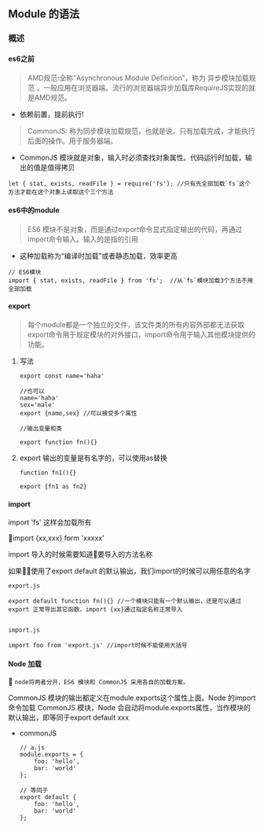 ## Module 的语法

### 概述

#### es6之前

> AMD规范:全称”Asynchronous Module Definition”，称为 异步模块加载规范 。一般应用在浏览器端。流行的浏览器端异步加载库RequireJS实现的就是AMD规范。

+ 依赖前置，提前执行!


>CommonJS: 称为同步模块加载规范，也就是说，只有加载完成，才能执行后面的操作。用于服务器端。

+ CommonJS 模块就是对象，输入时必须查找对象属性。代码运行时加载，输出的值是值得拷贝

```
let { stat, exists, readFile } = require('fs'); //只有先全部加载`fs`这个方法才能在这个对象上读取这个三个方法
```

#### es6中的module

> ES6 模块不是对象，而是通过export命令显式指定输出的代码，再通过import命令输入。输入的是指的引用

+ 这种加载称为“编译时加载”或者静态加载，效率更高

```
// ES6模块
import { stat, exists, readFile } from 'fs';  //从`fs`模块加载3个方法不用全部加载
```

#### export

>每个module都是一个独立的文件，该文件类的所有内容外部都无法获取export命令用于规定模块的对外接口，import命令用于输入其他模块提供的功能。

1. 写法

    ```
    export const name='haha'

    //也可以
    name='haha'
    sex='male'
    export {name,sex} //可以接受多个属性

    //输出变量和类

    export function fn(){}

    ```

2. export 输出的变量是有名字的，可以使用as替换

    ```
    function fn1(){}

    export {fn1 as fn2}

    ```

#### import

import 'fs' 这样会加载所有

import {xx,xxx} form 'xxxxx'

import 导入的时候需要知道要导入的方法名称

如果使用了export default 的默认输出，我们import的时候可以用任意的名字

```
export.js

export default function fn(){} //一个模块只能有一个默认输出，还是可以通过export 正常导出其它函数，import {xx}通过指定名称正常导入


import.js 

import foo from 'export.js' //import时候不能使用大括号

```


#### Node 加载

`node将两者分开，ES6 模块和 CommonJS 采用各自的加载方案。`

CommonJS 模块的输出都定义在module.exports这个属性上面。Node 的import命令加载 CommonJS 模块，Node 会自动将module.exports属性，当作模块的默认输出，即等同于export default xxx

+ commonJS
    ```
    // a.js
    module.exports = {
        foo: 'hello',
        bar: 'world'
    };

    // 等同于
    export default {
        foo: 'hello',
        bar: 'world'
    };
    ```